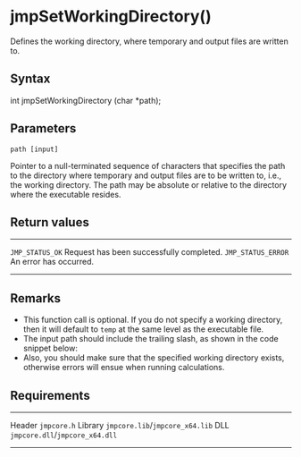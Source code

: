 jmpSetWorkingDirectory()
========================

Defines the working directory, where temporary and output files are
written to.

Syntax
------

int jmpSetWorkingDirectory (char \*path);

Parameters
----------

`path [input]`

Pointer to a null-terminated sequence of characters that specifies the
path to the directory where temporary and output files are to be written
to, i.e., the working directory. The path may be absolute or relative to
the directory where the executable resides.

Return values
-------------

  -------------------- ------------------------------------------
  `JMP_STATUS_OK`      Request has been successfully completed.
  `JMP_STATUS_ERROR`   An error has occurred.
  -------------------- ------------------------------------------

Remarks
-------

-   This function call is optional. If you do not specify a working
    directory, then it will default to `temp` at the same level as the
    executable file.
-   The input path should include the trailing slash, as shown in the
    code snippet below:
-   Also, you should make sure that the specified working directory
    exists, otherwise errors will ensue when running calculations.

Requirements
------------

  --------- ---------------------------------
  Header    `jmpcore.h`
  Library   `jmpcore.lib`/`jmpcore_x64.lib`
  DLL       `jmpcore.dll`/`jmpcore_x64.dll`
  --------- ---------------------------------


